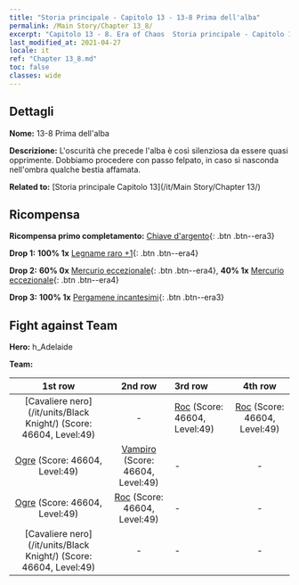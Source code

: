 ```yaml
---
title: "Storia principale - Capitolo 13 - 13-8 Prima dell'alba"
permalink: /Main Story/Chapter 13_8/
excerpt: "Capitolo 13 - 8. Era of Chaos  Storia principale - Capitolo 13_8. 13-8 Prima dell'alba"
last_modified_at: 2021-04-27
locale: it
ref: "Chapter 13_8.md"
toc: false
classes: wide
---
```


## Dettagli

 **Nome:** 13-8 Prima dell'alba

 **Descrizione:** L'oscurità che precede l'alba è così silenziosa da essere quasi opprimente. Dobbiamo procedere con passo felpato, in caso si nasconda nell'ombra qualche bestia affamata.

 **Related to:** [Storia principale Capitolo 13](/it/Main Story/Chapter 13/)

## Ricompensa

 **Ricompensa primo completamento:** [Chiave d'argento](/ItemsIT/con_693/){: .btn .btn--era3}

 **Drop 1:** **100% 1x** [Legname raro +1](/ItemsIT/mat_41/){: .btn .btn--era4}

 **Drop 2:** **60% 0x** [Mercurio eccezionale](/ItemsIT/mat_35/){: .btn .btn--era4}, **40% 1x** [Mercurio eccezionale](/ItemsIT/mat_35/){: .btn .btn--era4}

 **Drop 3:** **100% 1x** [Pergamene incantesimi](/ItemsIT/con_694/){: .btn .btn--era3}


## Fight against Team
 **Hero:** h_Adelaide

 **Team:**


  | 1st row | 2nd row | 3rd row | 4th row |
  |:----:|:----:|:----|:----:|
  | [Cavaliere nero](/it/units/Black Knight/) (Score: 46604, Level:49)  | - | [Roc](/it/units/Roc/) (Score: 46604, Level:49)  | [Roc](/it/units/Roc/) (Score: 46604, Level:49)  |
  | [Ogre](/it/units/Ogre/) (Score: 46604, Level:49)  | [Vampiro](/it/units/Vampire/) (Score: 46604, Level:49)  | - | - |
  | [Ogre](/it/units/Ogre/) (Score: 46604, Level:49)  | [Roc](/it/units/Roc/) (Score: 46604, Level:49)  | - | - |
  | [Cavaliere nero](/it/units/Black Knight/) (Score: 46604, Level:49)  | - | - | - |



